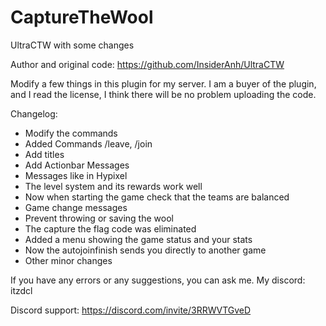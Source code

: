 # CaptureTheWool
UltraCTW with some changes

Author and original code: https://github.com/InsiderAnh/UltraCTW

Modify a few things in this plugin for my server.
I am a buyer of the plugin, and I read the license, I think there will be no problem uploading the code.

Changelog:
- Modify the commands
- Added Commands /leave, /join
- Add titles
- Add Actionbar Messages
- Messages like in Hypixel
- The level system and its rewards work well
- Now when starting the game check that the teams are balanced
- Game change messages
- Prevent throwing or saving the wool
- The capture the flag code was eliminated
- Added a menu showing the game status and your stats
- Now the autojoinfinish sends you directly to another game
- Other minor changes

If you have any errors or any suggestions, you can ask me.
My discord: itzdcl

Discord support: https://discord.com/invite/3RRWVTGveD

